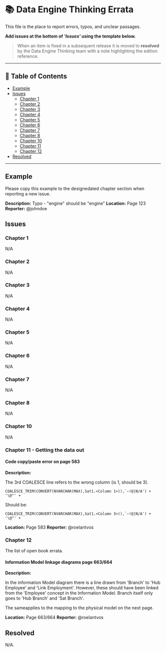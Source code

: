 # 📚 Data Engine Thinking Errata

This file is the place to report errors, typos, and unclear passages.

**Add issues at the bottom of _'Issues'_ using the template below.**

> When an item is fixed in a subsequent release it is moved to **resolved** by the Data Engine Thinking team with a note highlighting the edition reference.

---

## 📑 Table of Contents

- [Example](#example)
- [Issues](#issues)
  - [Chapter 1](#chapter-1)
  - [Chapter 2](#chapter-2)
  - [Chapter 3](#chapter-3)
  - [Chapter 4](#chapter-4)
  - [Chapter 5](#chapter-5)
  - [Chapter 6](#chapter-6)
  - [Chapter 7](#chapter-7)
  - [Chapter 8](#chapter-8)
  - [Chapter 10](#chapter-10)
  - [Chapter 11](#chapter-11)
  - [Chapter 12](#chapter-12)
- [Resolved](#resolved)

---

## Example

Please copy this example to the designedated chapter section when reporting a new issue.

**Description:** Typo - "engine" should be "engine"
**Location:** Page 123
**Reporter:** @johndoe

## Issues

### Chapter 1

N/A

### Chapter 2

N/A

### Chapter 3

N/A

### Chapter 4

N/A

### Chapter 5

N/A

### Chapter 6

N/A

### Chapter 7

N/A

### Chapter 8

N/A

### Chapter 10

N/A

### Chapter 11 - Getting the data out

#### Code copy/paste error on page 583

**Description:**

The 3rd COALESCE line refers to the wrong column (is 1, should be 3).

```COALESCE_TRIM(CONVERT(NVARCHAR(MAX),Sat1.<Column 1>)),`~!@|N/A') + '\@"' +```

Should be:

```COALESCE_TRIM(CONVERT(NVARCHAR(MAX),Sat1.<Column 3>)),`~!@|N/A') + '\@"' +```

**Location:** Page 583
**Reporter:** @roelantvos

### Chapter 12

The list of open book errata.
<!--
Copy the example. Paste new reports below this line. Keep the newest at the bottom to reduce merge conflicts.
-->

#### Information Model linkage diagrams page 663/664

**Description:**

In the information Model diagram there is a line drawn from 'Branch' to 'Hub Employee' and 'Link Employment'. However, these should have been linked from the 'Employee' concept in the Information Model. Branch itself only goes to 'Hub Branch' and 'Sat Branch'.

The sameapplies to the mapping to the physical model on the next page.

**Location:** Page 663/664
**Reporter:** @roelantvos

## Resolved

<!--
Move resolved items here. Keep a brief note with the fix reference.
-->

N/A.

